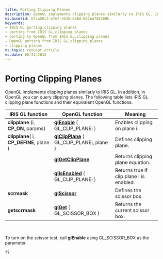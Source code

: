 ```yaml
---
title: Porting Clipping Planes
description: OpenGL implements clipping planes similarly to IRIS GL. In addition, in OpenGL you can query clipping planes. The following table lists IRIS GL clipping plane functions and their equivalent OpenGL functions.
ms.assetid: bfca59c3-b7ef-4545-8b8d-022ea782569b
keywords:
- IRIS GL porting,clipping planes
- porting from IRIS GL,clipping planes
- porting to OpenGL from IRIS GL,clipping planes
- OpenGL porting from IRIS GL,clipping planes
- clipping planes
ms.topic: concept-article
ms.date: 05/31/2018
---
```


# Porting Clipping Planes

OpenGL implements clipping planes similarly to IRIS GL. In addition, in OpenGL you can query clipping planes. The following table lists IRIS GL clipping plane functions and their equivalent OpenGL functions.



| IRIS GL function                          | OpenGL function                                                                               | Meaning                                  |
|-------------------------------------------|-----------------------------------------------------------------------------------------------|------------------------------------------|
| **clipplane** (i, **CP\_ON**, params)     | [**glEnable**](glenable.md) ( GL\_CLIP\_PLANEi )                                             | Enables clipping on plane i.             |
| **clipplane**( i, **CP\_DEFINE**, plane ) | [**glClipPlane**](glclipplane.md) ( GL\_CLIP\_PLANEi, plane )                                | Defines clipping plane.                  |
|                                           | [**glGetClipPlane**](glgetclipplane.md)                                                      | Returns clipping plane equation.         |
|                                           | [**glIsEnabled**](glisenabled.md) ( GL\_CLIP\_PLANEi )                                       | Returns true if clip plane i is enabled. |
| **scrmask**                               | [**glScissor**](glscissor.md)                                                                | Defines the scissor box.                 |
| **getscrmask**                            | [**glGet**](glgetbooleanv--glgetdoublev--glgetfloatv--glgetintegerv.md) ( GL\_SCISSOR\_BOX ) | Returns the current scissor box.         |



 

To turn on the scissor test, call **glEnable** using GL\_SCISSOR\_BOX as the parameter.

??

 

 




